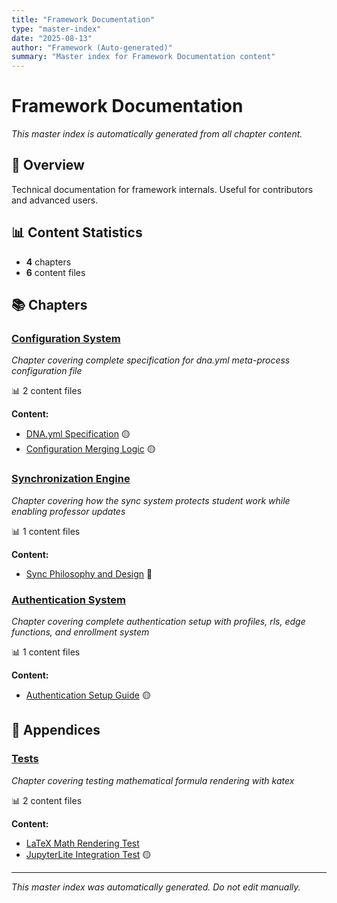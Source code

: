 ```yaml
---
title: "Framework Documentation"
type: "master-index"
date: "2025-08-13"
author: "Framework (Auto-generated)"
summary: "Master index for Framework Documentation content"
---
```


# Framework Documentation

*This master index is automatically generated from all chapter content.*

## 📖 Overview

Technical documentation for framework internals. Useful for contributors and advanced users.

## 📊 Content Statistics

- **4** chapters
- **6** content files

## 📚 Chapters

### [Configuration System](03_configuration_system/00_index.md)
*Chapter covering complete specification for dna.yml meta-process configuration file*

📊 2 content files

**Content:**
- [DNA.yml Specification](03_configuration_system/01_dna_yml_specification.md) 🟡
- [Configuration Merging Logic](03_configuration_system/04_configuration_merging_logic.md) 🟡

### [Synchronization Engine](04_synchronization_engine/00_index.md)
*Chapter covering how the sync system protects student work while enabling professor updates*

📊 1 content files

**Content:**
- [Sync Philosophy and Design](04_synchronization_engine/01_sync_philosophy_and_design.md) 🔴

### [Authentication System](05_authentication_system/00_index.md)
*Chapter covering complete authentication setup with profiles, rls, edge functions, and enrollment system*

📊 1 content files

**Content:**
- [Authentication Setup Guide](05_authentication_system/01_setup_guide.md) 🟡

## 📎 Appendices

### [Tests](Z_Tests/00_index.md)
*Chapter covering testing mathematical formula rendering with katex*

📊 2 content files

**Content:**
- [LaTeX Math Rendering Test](Z_Tests/01_latex_rendering_test.md)
- [JupyterLite Integration Test](Z_Tests/02_jupyterlite_integration_test.md) 🟡

---

*This master index was automatically generated. Do not edit manually.*